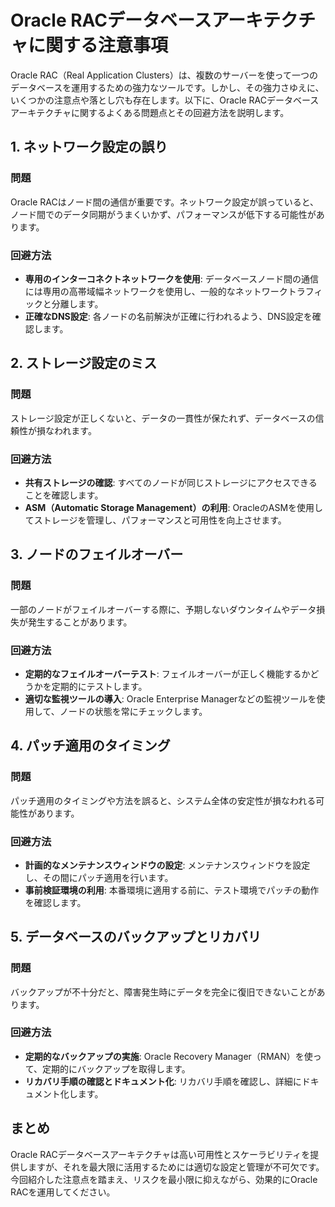 # Oracle RACデータベースアーキテクチャに関する注意事項

Oracle RAC（Real Application Clusters）は、複数のサーバーを使って一つのデータベースを運用するための強力なツールです。しかし、その強力さゆえに、いくつかの注意点や落とし穴も存在します。以下に、Oracle RACデータベースアーキテクチャに関するよくある問題点とその回避方法を説明します。

## 1. ネットワーク設定の誤り

### 問題
Oracle RACはノード間の通信が重要です。ネットワーク設定が誤っていると、ノード間でのデータ同期がうまくいかず、パフォーマンスが低下する可能性があります。

### 回避方法
- **専用のインターコネクトネットワークを使用**: データベースノード間の通信には専用の高帯域幅ネットワークを使用し、一般的なネットワークトラフィックと分離します。
- **正確なDNS設定**: 各ノードの名前解決が正確に行われるよう、DNS設定を確認します。

## 2. ストレージ設定のミス

### 問題
ストレージ設定が正しくないと、データの一貫性が保たれず、データベースの信頼性が損なわれます。

### 回避方法
- **共有ストレージの確認**: すべてのノードが同じストレージにアクセスできることを確認します。
- **ASM（Automatic Storage Management）の利用**: OracleのASMを使用してストレージを管理し、パフォーマンスと可用性を向上させます。

## 3. ノードのフェイルオーバー

### 問題
一部のノードがフェイルオーバーする際に、予期しないダウンタイムやデータ損失が発生することがあります。

### 回避方法
- **定期的なフェイルオーバーテスト**: フェイルオーバーが正しく機能するかどうかを定期的にテストします。
- **適切な監視ツールの導入**: Oracle Enterprise Managerなどの監視ツールを使用して、ノードの状態を常にチェックします。

## 4. パッチ適用のタイミング

### 問題
パッチ適用のタイミングや方法を誤ると、システム全体の安定性が損なわれる可能性があります。

### 回避方法
- **計画的なメンテナンスウィンドウの設定**: メンテナンスウィンドウを設定し、その間にパッチ適用を行います。
- **事前検証環境の利用**: 本番環境に適用する前に、テスト環境でパッチの動作を確認します。

## 5. データベースのバックアップとリカバリ

### 問題
バックアップが不十分だと、障害発生時にデータを完全に復旧できないことがあります。

### 回避方法
- **定期的なバックアップの実施**: Oracle Recovery Manager（RMAN）を使って、定期的にバックアップを取得します。
- **リカバリ手順の確認とドキュメント化**: リカバリ手順を確認し、詳細にドキュメント化します。

## まとめ

Oracle RACデータベースアーキテクチャは高い可用性とスケーラビリティを提供しますが、それを最大限に活用するためには適切な設定と管理が不可欠です。今回紹介した注意点を踏まえ、リスクを最小限に抑えながら、効果的にOracle RACを運用してください。